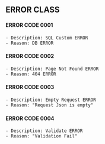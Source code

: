 ## ERROR CLASS

#### ERROR CODE 0001

```
- Description: SQL Custom ERROR
- Reason: DB ERROR
```

#### ERROR CODE 0002

```
- Description: Page Not Found ERROR
- Reason: 404 ERROR
```

#### ERROR CODE 0003

```
- Description: Empty Request ERROR
- Reason: "Request Json is empty"
```

#### ERROR CODE 0004

```
- Description: Validate ERROR
- Reason: "Validation Fail"
```

